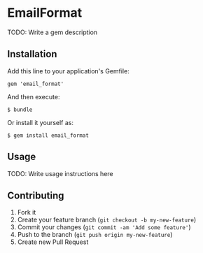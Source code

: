 # EmailFormat

TODO: Write a gem description

## Installation

Add this line to your application's Gemfile:

    gem 'email_format'

And then execute:

    $ bundle

Or install it yourself as:

    $ gem install email_format

## Usage

TODO: Write usage instructions here

## Contributing

1. Fork it
2. Create your feature branch (`git checkout -b my-new-feature`)
3. Commit your changes (`git commit -am 'Add some feature'`)
4. Push to the branch (`git push origin my-new-feature`)
5. Create new Pull Request
